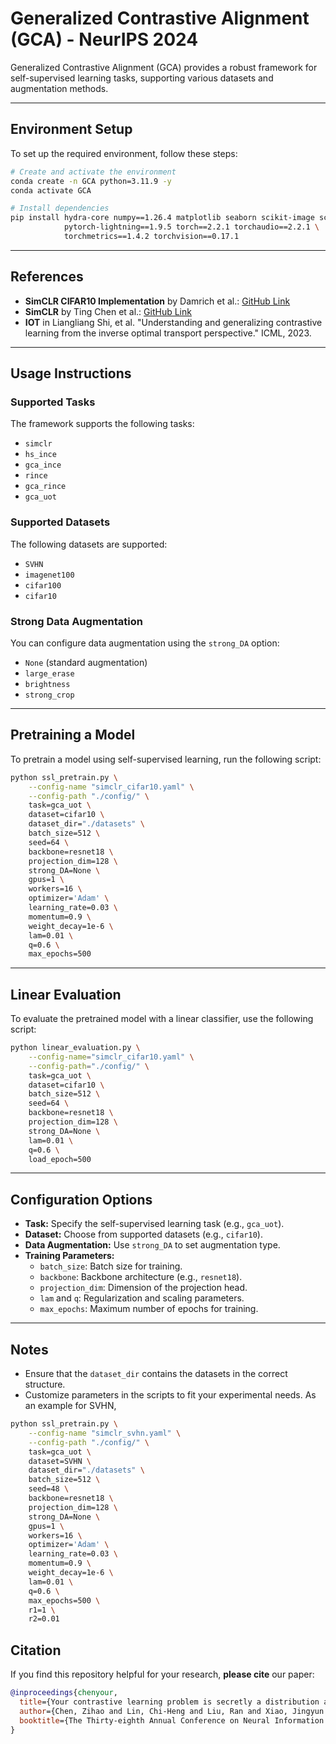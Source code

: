# Generalized Contrastive Alignment (GCA) - NeurIPS 2024

Generalized Contrastive Alignment (GCA) provides a robust framework for self-supervised learning tasks, supporting various datasets and augmentation methods.

---

## **Environment Setup**
To set up the required environment, follow these steps:

```bash
# Create and activate the environment
conda create -n GCA python=3.11.9 -y
conda activate GCA

# Install dependencies
pip install hydra-core numpy==1.26.4 matplotlib seaborn scikit-image scikit-learn \
            pytorch-lightning==1.9.5 torch==2.2.1 torchaudio==2.2.1 \
            torchmetrics==1.4.2 torchvision==0.17.1
```

---

## **References**
- **SimCLR CIFAR10 Implementation** by Damrich et al.: [GitHub Link](https://github.com/p3i0t/SimCLR-CIFAR10)
- **SimCLR** by Ting Chen et al.: [GitHub Link](https://github.com/Spijkervet/SimCLR)
- **IOT** in Liangliang Shi, et al. "Understanding and generalizing contrastive learning from the inverse optimal transport perspective." ICML, 2023.
---

## **Usage Instructions**

### **Supported Tasks**
The framework supports the following tasks:
- `simclr`
- `hs_ince`
- `gca_ince`
- `rince`
- `gca_rince`
- `gca_uot`

### **Supported Datasets**
The following datasets are supported:
- `SVHN`
- `imagenet100`
- `cifar100`
- `cifar10`

### **Strong Data Augmentation**
You can configure data augmentation using the `strong_DA` option:
- `None` (standard augmentation)
- `large_erase`
- `brightness`
- `strong_crop`

---

## **Pretraining a Model**
To pretrain a model using self-supervised learning, run the following script:

```bash
python ssl_pretrain.py \
    --config-name "simclr_cifar10.yaml" \
    --config-path "./config/" \
    task=gca_uot \
    dataset=cifar10 \
    dataset_dir="./datasets" \
    batch_size=512 \
    seed=64 \
    backbone=resnet18 \
    projection_dim=128 \
    strong_DA=None \
    gpus=1 \
    workers=16 \
    optimizer='Adam' \
    learning_rate=0.03 \
    momentum=0.9 \
    weight_decay=1e-6 \
    lam=0.01 \
    q=0.6 \
    max_epochs=500
```

---

## **Linear Evaluation**
To evaluate the pretrained model with a linear classifier, use the following script:

```bash
python linear_evaluation.py \
    --config-name="simclr_cifar10.yaml" \
    --config-path="./config/" \
    task=gca_uot \
    dataset=cifar10 \
    batch_size=512 \
    seed=64 \
    backbone=resnet18 \
    projection_dim=128 \
    strong_DA=None \
    lam=0.01 \
    q=0.6 \
    load_epoch=500
```

---

## **Configuration Options**
- **Task:** Specify the self-supervised learning task (e.g., `gca_uot`).
- **Dataset:** Choose from supported datasets (e.g., `cifar10`).
- **Data Augmentation:** Use `strong_DA` to set augmentation type.
- **Training Parameters:**
  - `batch_size`: Batch size for training.
  - `backbone`: Backbone architecture (e.g., `resnet18`).
  - `projection_dim`: Dimension of the projection head.
  - `lam` and `q`: Regularization and scaling parameters.
  - `max_epochs`: Maximum number of epochs for training.

---

## **Notes**
- Ensure that the `dataset_dir` contains the datasets in the correct structure.
- Customize parameters in the scripts to fit your experimental needs. As an example for SVHN,


```bash
python ssl_pretrain.py \
    --config-name "simclr_svhn.yaml" \
    --config-path "./config/" \
    task=gca_uot \
    dataset=SVHN \
    dataset_dir="./datasets" \
    batch_size=512 \
    seed=48 \
    backbone=resnet18 \
    projection_dim=128 \
    strong_DA=None \
    gpus=1 \
    workers=16 \
    optimizer='Adam' \
    learning_rate=0.03 \
    momentum=0.9 \
    weight_decay=1e-6 \
    lam=0.01 \
    q=0.6 \
    max_epochs=500 \
    r1=1 \
    r2=0.01
```

## **Citation**

If you find this repository helpful for your research, **please cite** our paper:

```bibtex
@inproceedings{chenyour,
  title={Your contrastive learning problem is secretly a distribution alignment problem},
  author={Chen, Zihao and Lin, Chi-Heng and Liu, Ran and Xiao, Jingyun and Dyer, Eva L},
  booktitle={The Thirty-eighth Annual Conference on Neural Information Processing Systems}
}